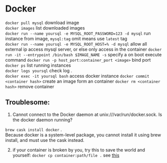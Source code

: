 # Docker

`docker pull mysql` download image    
`docker images` list downloaded images    
`docker run --name yoursql -e MYSQL_ROOT_PASSWORD=123 -d mysql` run instance from image, `mysql:tag` omit means use `latest` tag    
`docker run --name yoursql -e MYSQL_ROOT_HOST=% -d mysql` allow all external ip access mysql server, or else only access in the container
`docker run -it --entrypoint /bin/bash $IMAGE_NAME -s` specify a on boot execute command
`docker run -p host_port:container_port <image>` bind port
`docker ps` list running instances     
`docker logs yoursql` check log .  
`docker exec -it yoursql bash` access docker instance
`docker commit <container hash>` create an image form an container
`docker rm <container hash>` remove container 


## Troublesome:
1. Cannot connect to the Docker daemon at unix:///var/run/docker.sock. Is the docker daemon running?

`brew cask install docker` .  
Because docker is a system-level package, you cannot install it using brew install, and must use the cask instead.

2. if your container is broken by you, try this to save the world and yourself:
   `docker cp container:path/file .`  see [this](https://stackoverflow.com/questions/32750748/how-to-edit-files-in-stopped-not-starting-docker-container)